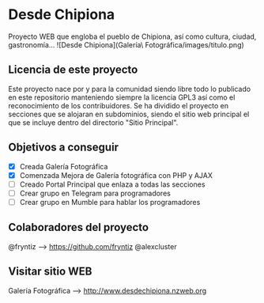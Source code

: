 # Desde Chipiona
Proyecto WEB que engloba el pueblo de Chipiona, así como cultura, ciudad, gastronomía...
            ![Desde Chipiona](Galería\ Fotográfica/images/titulo.png)

## Licencia de este proyecto
Este proyecto nace por y para la comunidad siendo libre todo lo publicado en este repositorio manteniendo siempre la licencia GPL3 así como el reconocimiento de los contribuidores.
Se ha dividido el proyecto en secciones que se alojaran en subdominios, siendo el sitio web principal el que se incluye dentro del directorio "Sitio Principal".



## Objetivos a conseguir

- [x] Creada Galería Fotográfica
- [x] Comenzada Mejora de Galería fotográfica con PHP y AJAX
- [ ] Creado Portal Principal que enlaza a todas las secciones
- [ ] Crear grupo en Telegram para programadores
- [ ] Crear grupo en Mumble para hablar los programadores

## Colaboradores del proyecto

@fryntiz --> https://github.com/fryntiz
@alexcluster


## Visitar sitio WEB
Galería Fotográfica --> http://www.desdechipiona.nzweb.org
